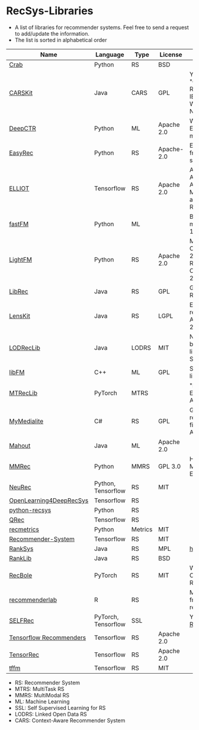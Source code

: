 # RecSys-Libraries
- A list of libraries for recommender systems. Feel free to send a request to add/update the information.
- The list is sorted in alphabetical order

| Name  | Language |  Type  | License  | Reference |
| ------------- | ------------- | ------------- | ------------- | ------------- |
| [Crab](http://muricoca.github.io/crab/)  | Python  | RS  | BSD  |   |
| [CARSKit](https://github.com/irecsys/CARSKit)  | Java  | CARS  | GPL  | Yong Zheng, Bamshad Mobasher, Robin Burke. "CARSKit: A Java-Based Context-aware Recommendation Engine", Proceedings of the 15th IEEE International Conference on Data Mining (ICDM) Workshops, pp. 1668-1671, Atlantic City, NJ, USA, Nov 2015  |
| [DeepCTR](https://github.com/shenweichen/deepctr) | Python | ML |  Apache 2.0  | Weichen Shen, DeepCTR: Easy-to-use,Modular and Extendible package of deep-learning based CTR models, 2017|
| [EasyRec](https://github.com/alibaba/EasyRec)  | Python  | RS  | Apache-2.0  | EasyRec: An easy-to-use, extendable and efficient framework for building industrial recommendation systems, AAAI'23  |
| [ELLIOT](https://github.com/sisinflab/elliot) | Tensorflow | RS|  Apache 2.0  |Anelli, Vito Walter and Bellogin, Alejandro and Ferrara, Antonio and Malitesta, Daniele and Merra, Felice Antonio and Pomo, Claudio and Donini, Francesco Maria and Di Noia, Tommaso, Elliot: A Comprehensive and Rigorous Framework for Reproducible Recommender Systems Evaluation, SIGIR'21 |
| [fastFM](https://github.com/ibayer/fastFM/)  | Python  | ML  |   | Bayer, Immanuel. "fastFM: A library for factorization machines." Journal of Machine Learning Research 17.184 (2016): 1-5.  |
| [LightFM](https://github.com/lyst/lightfm)  | Python  | RS | Apache 2.0  | Maciej Kula, Metadata Embeddings for User and Item Cold-start Recommendations. Proceedings of the 2nd Workshop on New Trends on Content-Based Recommender Systems co-located with 9th {ACM} Conference on Recommender Systems (RecSys 2015), Vienna, Austria, September 16-20, 2015.  |
| [LibRec](https://github.com/guoguibing/librec)  | Java  | RS  | GPL  | Guo, Guibing, et al. "LibRec: A Java Library for Recommender Systems." UMAP Workshops. 2015.  |
| [LensKit](http://lenskit.org/)  | Java  | RS  | LGPL  | Ekstrand, Michael D., et al. "LensKit: a modular recommender framework." Proceedings of the fifth ACM conference on Recommender systems. ACM, 2011.  |
| [LODRecLib](https://github.com/sisinflab/lodreclib)  | Java  | LODRS  | MIT  | Noia, Tommaso Di, et al. "Sprank: Semantic path-based ranking for top-n recommendations using linked open data." ACM Transactions on Intelligent Systems and Technology (TIST) 8.1 (2016): 9.  |
| [libFM](http://www.libfm.org/)  | C++  | ML  | GPL  | Steffen Rendle (2012): Factorization Machines with libFM, in ACM Trans. Intell. Syst. Technol., 3(3), May  |
| [MTRecLib](https://github.com/easezyc/Multitask-Recommendation-Library)  | PyTorch  | MTRS  |   | "Learning to Expand Audience via Meta Hybrid Experts and Critics for Recommendation and Advertising" KDD'21|
| [MyMedialite](http://mymedialite.net/)  | C#  | RS  | GPL  | Gantner, Zeno, et al. "MyMediaLite: A free recommender system library." Proceedings of the fifth ACM conference on Recommender systems. ACM, 2011.  |
| [Mahout](http://mahout.apache.org/)  | Java  | ML  | Apache 2.0  |   |
| [MMRec](https://github.com/enoche/MMRec)  | Python  | MMRS  | GPL 3.0  | Hongyu Zhou, et al. "A Comprehensive Survey on Multimodal Recommender Systems: Taxonomy, Evaluation, and Future Directions". arXiv:2302.04473  |
| [NeuRec](https://github.com/wubinzzu/NeuRec) | Python, Tensorflow |RS |  MIT |   |
| [OpenLearning4DeepRecSys](https://github.com/Leavingseason/OpenLearning4DeepRecsys)  | Tensorflow  | RS |   |   |
| [python-recsys](https://github.com/ocelma/python-recsys)  | Python  | RS  |   |   |
| [QRec](https://github.com/Coder-Yu/QRec) | Tensorflow | RS|   | |
| [recmetrics](https://github.com/statisticianinstilettos/recmetrics) | Python | Metrics | MIT | |
| [Recommender-System](https://github.com/SSSxCCC/Recommender-System) | Tensorflow | RS |  MIT  ||
| [RankSys](https://github.com/RankSys/RankSys)  | Java  | RS  |  MPL | https://github.com/RankSys/RankSys/wiki/References  |
| [RankLib](https://sourceforge.net/p/lemur/wiki/RankLib/)  | Java  | RS | BSD  |   |
| [RecBole](https://github.com/RUCAIBox/RecBole) | PyTorch | RS|   MIT  | Wayne Xin Zhao et. al, RecBole: Towards a Unified, Comprehensive and Efficient Framework for Recommendation Algorithms, CIKM'21|
| [recommenderlab](https://github.com/mhahsler/recommenderlab) | R | RS|     | Michael Hahsler (2022) recommenderlab: An R framework for developing and testing recommendation algorithms. arXiv:2205.12371 |
| [SELFRec](https://github.com/Coder-Yu/SELFRec) | PyTorch, Tensorflow | SSL |   |Yu, Junliang et. al, [Self-Supervised Learning for Recommender Systems: A Survey](https://arxiv.org/abs/2203.15876) |
| [Tensorflow Recommenders](https://github.com/tensorflow/recommenders) | Tensorflow | RS|  Apache 2.0  | |
| [TensorRec](https://github.com/jfkirk/tensorrec)  | Tensorflow  | RS  | Apache 2.0  |   |
| [tffm](https://github.com/geffy/tffm)  | Tensorflow  | RS  | MIT  |   |


- RS: Recommender System
- MTRS: MultiTask RS
- MMRS: MultiModal RS
- ML: Machine Learning
- SSL: Self Supervised Learning for RS
- LODRS: Linked Open Data RS
- CARS: Context-Aware Recommender System
